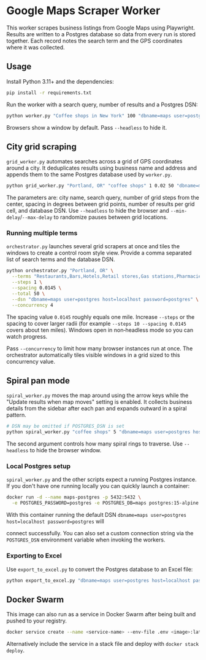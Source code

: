 # Google Maps Scraper Worker

This worker scrapes business listings from Google Maps using Playwright.
Results are written to a Postgres database so data from every run
is stored together. Each record notes the search term and the GPS
coordinates where it was collected.

## Usage

Install Python 3.11+ and the dependencies:

```bash
pip install -r requirements.txt
```

Run the worker with a search query, number of results and a Postgres DSN:

```bash
python worker.py "Coffee shops in New York" 100 "dbname=maps user=postgres host=localhost password=postgres"
```

Browsers show a window by default. Pass `--headless` to hide it.

## City grid scraping

`grid_worker.py` automates searches across a grid of GPS coordinates around a
city. It deduplicates results using business name and address and appends them
to the same Postgres database used by `worker.py`.

```bash
python grid_worker.py "Portland, OR" "coffee shops" 1 0.02 50 "dbname=maps user=postgres host=localhost password=postgres"
```

The parameters are: city name, search query, number of grid steps from the center, spacing in degrees between grid points, number of results per grid cell, and database DSN. Use `--headless` to hide the browser and `--min-delay`/`--max-delay` to randomize pauses between grid locations.

### Running multiple terms

`orchestrator.py` launches several grid scrapers at once and tiles the windows
to create a control room style view. Provide a comma separated list of search
terms and the database DSN.

```bash
python orchestrator.py "Portland, OR" \
  --terms "Restaurants,Bars,Hotels,Retail stores,Gas stations,Pharmacies,Automotive,Banks,Healthcare,Professional services,Education,Government offices,Entertainment,Construction,Real estate" \
  --steps 1 \
  --spacing 0.0145 \
  --total 50 \
  --dsn "dbname=maps user=postgres host=localhost password=postgres" \
  --concurrency 4
```

The spacing value `0.0145` roughly equals one mile.  Increase `--steps` or the spacing to cover larger radii (for example `--steps 10 --spacing 0.0145` covers about ten miles).  Windows open in non‑headless mode so you can watch progress.

Pass `--concurrency` to limit how many browser instances run at once. The orchestrator automatically tiles visible windows in a grid sized to this concurrency value.

## Spiral pan mode

`spiral_worker.py` moves the map around using the arrow keys while the "Update results when map moves" setting is enabled. It collects business details from the sidebar after each pan and expands outward in a spiral pattern.

```bash
# DSN may be omitted if POSTGRES_DSN is set
python spiral_worker.py "coffee shops" 5 "dbname=maps user=postgres host=localhost password=postgres"

```

The second argument controls how many spiral rings to traverse. Use `--headless` to hide the browser window.

### Local Postgres setup

`spiral_worker.py` and the other scripts expect a running Postgres instance. If
you don't have one running locally you can quickly launch a container:

```bash
docker run -d --name maps-postgres -p 5432:5432 \
  -e POSTGRES_PASSWORD=postgres -e POSTGRES_DB=maps postgres:15-alpine
```


With this container running the default DSN `dbname=maps user=postgres host=localhost password=postgres` will

connect successfully. You can also set a custom connection string via the
`POSTGRES_DSN` environment variable when invoking the workers.

### Exporting to Excel

Use `export_to_excel.py` to convert the Postgres database to an Excel file:

```bash
python export_to_excel.py "dbname=maps user=postgres host=localhost password=postgres" results.xlsx
```

## Docker Swarm

This image can also run as a service in Docker Swarm after being built and pushed to your registry.

```bash
docker service create --name <service-name> --env-file .env <image>:latest
```

Alternatively include the service in a stack file and deploy with `docker stack deploy`.
